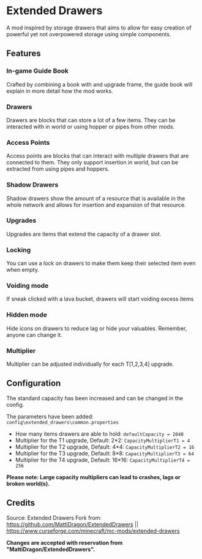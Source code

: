 # Extended Drawers

A mod inspired by storage drawers that aims to allow for easy creation of powerful yet not
overpowered storage using simple components.

## Features
### In-game Guide Book
Crafted by combining a book with and upgrade frame, the guide book will explain in more detail how the mod works.

### Drawers
Drawers are blocks that can store a lot of a few items. They can be interacted with in world or using hopper or pipes from other mods.

### Access Points
Access points are blocks that can interact with multiple drawers that are connected to them. 
They only support insertion in world, but can be extracted from using pipes
and hoppers.

### Shadow Drawers
Shadow drawers show the amount of a resource that is available in the whole network and allows
for insertion and expansion of that resource.

### Upgrades
Upgrades are items that extend the capacity of a drawer slot. 

### Locking
You can use a lock on drawers to make them keep their selected item even when empty.

### Voiding mode
If sneak clicked with a lava bucket, drawers will start voiding excess items

### Hidden mode
Hide icons on drawers to reduce lag or hide your valuables. Remember, anyone can change it.

### Multiplier
Multiplier can be adjusted individually for each T[1,2,3,4] upgrade.

## Configuration

The standard capacity has been increased and can be changed in the config.

The parameters have been added: `config\extended_drawers\common.properties`

- How many items drawers are able to hold: `defaultCapacity = 2048`
- Multiplier for the T1 upgrade, Default: 2*2: `CapacityMultiplierT1 = 4`
- Multiplier for the T2 upgrade, Default: 4*4: `CapacityMultiplierT2 = 16`
- Multiplier for the T3 upgrade, Default: 8*8: `CapacityMultiplierT3 = 64`
- Multiplier for the T4 upgrade, Default: 16*16: `CapacityMultiplierT4 = 256`

**Please note: Large capacity multipliers can lead to crashes, lags or broken world(s).**

## Credits
Source: Extended Drawers
Fork from: https://github.com/MattiDragon/ExtendedDrawers || https://www.curseforge.com/minecraft/mc-mods/extended-drawers

**Changes are accepted with reservation from "MattiDragon/ExtendedDrawers".**
